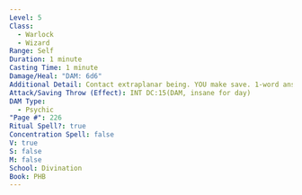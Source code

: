 ```yaml
---
Level: 5
Class:
  - Warlock
  - Wizard
Range: Self
Duration: 1 minute
Casting Time: 1 minute
Damage/Heal: "DAM: 6d6"
Additional Detail: Contact extraplanar being. YOU make save. 1-word answers to 5 questions.
Attack/Saving Throw (Effect): INT DC:15(DAM, insane for day)
DAM Type:
  - Psychic
"Page #": 226
Ritual Spell?: true
Concentration Spell: false
V: true
S: false
M: false
School: Divination
Book: PHB
---
```

